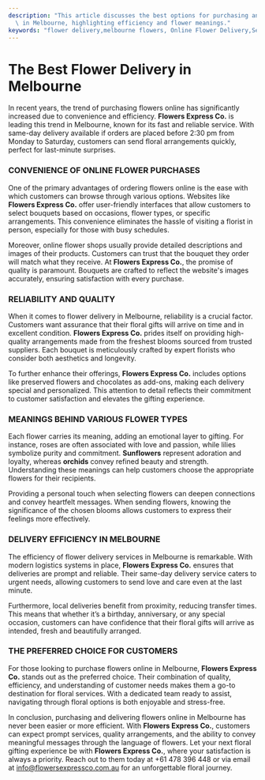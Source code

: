 ```yaml
---
description: "This article discusses the best options for purchasing and delivering flowers online\
  \ in Melbourne, highlighting efficiency and flower meanings."
keywords: "flower delivery,melbourne flowers, Online Flower Delivery,Send Fresh Flowers in Melbourne"
---
```

# The Best Flower Delivery in Melbourne

In recent years, the trend of purchasing flowers online has significantly increased due to convenience and efficiency. **Flowers Express Co.** is leading this trend in Melbourne, known for its fast and reliable service. With same-day delivery available if orders are placed before 2:30 pm from Monday to Saturday, customers can send floral arrangements quickly, perfect for last-minute surprises.

### CONVENIENCE OF ONLINE FLOWER PURCHASES

One of the primary advantages of ordering flowers online is the ease with which customers can browse through various options. Websites like **Flowers Express Co.** offer user-friendly interfaces that allow customers to select bouquets based on occasions, flower types, or specific arrangements. This convenience eliminates the hassle of visiting a florist in person, especially for those with busy schedules.

Moreover, online flower shops usually provide detailed descriptions and images of their products. Customers can trust that the bouquet they order will match what they receive. At **Flowers Express Co.**, the promise of quality is paramount. Bouquets are crafted to reflect the website's images accurately, ensuring satisfaction with every purchase.

### RELIABILITY AND QUALITY

When it comes to flower delivery in Melbourne, reliability is a crucial factor. Customers want assurance that their floral gifts will arrive on time and in excellent condition. **Flowers Express Co.** prides itself on providing high-quality arrangements made from the freshest blooms sourced from trusted suppliers. Each bouquet is meticulously crafted by expert florists who consider both aesthetics and longevity.

To further enhance their offerings, **Flowers Express Co.** includes options like preserved flowers and chocolates as add-ons, making each delivery special and personalized. This attention to detail reflects their commitment to customer satisfaction and elevates the gifting experience.

### MEANINGS BEHIND VARIOUS FLOWER TYPES

Each flower carries its meaning, adding an emotional layer to gifting. For instance, roses are often associated with love and passion, while lilies symbolize purity and commitment. **Sunflowers** represent adoration and loyalty, whereas **orchids** convey refined beauty and strength. Understanding these meanings can help customers choose the appropriate flowers for their recipients.

Providing a personal touch when selecting flowers can deepen connections and convey heartfelt messages. When sending flowers, knowing the significance of the chosen blooms allows customers to express their feelings more effectively.

### DELIVERY EFFICIENCY IN MELBOURNE

The efficiency of flower delivery services in Melbourne is remarkable. With modern logistics systems in place, **Flowers Express Co.** ensures that deliveries are prompt and reliable. Their same-day delivery service caters to urgent needs, allowing customers to send love and care even at the last minute.

Furthermore, local deliveries benefit from proximity, reducing transfer times. This means that whether it’s a birthday, anniversary, or any special occasion, customers can have confidence that their floral gifts will arrive as intended, fresh and beautifully arranged.

### THE PREFERRED CHOICE FOR CUSTOMERS

For those looking to purchase flowers online in Melbourne, **Flowers Express Co.** stands out as the preferred choice. Their combination of quality, efficiency, and understanding of customer needs makes them a go-to destination for floral services. With a dedicated team ready to assist, navigating through floral options is both enjoyable and stress-free.

In conclusion, purchasing and delivering flowers online in Melbourne has never been easier or more efficient. With **Flowers Express Co.**, customers can expect prompt services, quality arrangements, and the ability to convey meaningful messages through the language of flowers. Let your next floral gifting experience be with **Flowers Express Co.**, where your satisfaction is always a priority. Reach out to them today at +61 478 396 448 or via email at info@flowersexpressco.com.au for an unforgettable floral journey.
